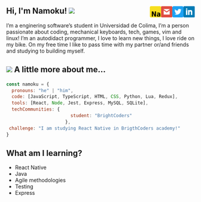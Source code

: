 ## Hi, I'm Namoku! <img src='https://i.imgur.com/wx66Okc.gif' width="30"/> <a href='https://www.linkedin.com/in/namoku/'><img src='https://github.com/Namoku/namoku/blob/main/images/linkedin.png?raw=true' width=30 align="right"/></a> <a href='https://twitter.com/Namooku'><img src='https://github.com/Namoku/namoku/blob/main/images/twitter.png?raw=true' width=30 align="right"/></a> <a href='mailto:contact@namoku.xyz'><img src='https://github.com/Namoku/namoku/blob/main/images/mail.png?raw=true' width=30 align="right"/></a> <a href='https://namoku.xyz'><img src='https://github.com/Namoku/namoku/blob/main/images/Namoku.png?raw=true' width=30 align="right"/></a>


I’m a enginering software’s student in Universidad de Colima, I’m a person passionate about coding, mechanical keyboards, tech, games, vim and linux! I’m an autodidact programmer, I love to learn new things, I love ride on my bike. On my free time I like to pass time with my partner or/and friends and studying to building myself.

## <img src='https://media2.giphy.com/media/8e7IQjEdnkivIk81C2/giphy.gif?cid=ecf05e47y9pxrpot0lw1rkovmblp0l894edsh0cvftaq2q9c&rid=giphy.gif&ct=s' width=30 /> A little more about me...
```javascript
const namoku = {
  pronouns: "he" | "him",
  code: [JavaScript, TypeScript, HTML, CSS, Python, Lua, Redux],
  tools: [React, Node, Jest, Express, MySQL, SQLite],
  techCommunities: {
                        student: "BrightCoders"
                      },
 challenge: "I am studying React Native in BrigthCoders academy!"
}
```
## What am I learning?
- React Native
- Java
- Agile methodologies
- Testing
- Express

